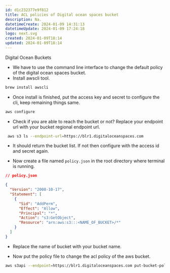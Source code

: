 ```yaml
---
id: d1c232377e9f812
title: ACL policies of Digital ocean spaces bucket
description: Na.
datetimeCreate: 2024-01-09 14:31:13
datetimeUpdate: 2024-01-09 17:24:18
logo: next.svg
created: 2024-01-09T18:14
updated: 2024-01-09T18:14
---
```


Digital Ocean Buckets

- We have to use the command line interface to change the default policy of the digital ocean spaces bucket.
- Install awscli tool.

```bash
brew install awscli
```

- Once install is finished, put the access key and secret to configure the cli, keep remaining things same.

```bash
aws configure
```

- Check if you are able to reach the bucket or not? Replace your endpoint url with your bucket regional endpoint url.

```bash
 aws s3 ls --endpoint-url=https://blr1.digitaloceanspaces.com
```

- It should return the bucket list. If not then configure with the access id and secret again.

- Now create a file named `policy.json` in the root directory where terminal is running.

```json
// policy.json

{
  "Version": "2008-10-17",
  "Statement": [
    {
      "Sid": "AddPerm",
      "Effect": "Allow",
      "Principal": "*",
      "Action": "s3:GetObject",
      "Resource": "arn:aws:s3:::<NAME_OF_BUCKET>/*"
    }
  ]
}
```

- Replace the name of bucket with your bucket name.

- Now put the policy file to change the acl policy of the aws bucket.

```bash
aws s3api --endpoint=https://blr1.digitaloceanspaces.com put-bucket-policy --bucket <NAME_OF_BUCKET>  --policy file://policy.json
```

